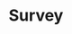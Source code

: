 ---
survey_name: project_leader
title: Survey
layout: redirect
permalink: /survey5
redirect_to: https://docs.google.com/forms/d/e/1FAIpQLSdRl2iYVUiwwLJL6QoLsBkyaPsGNjxm085i5b_vvjKgQVnfUQ/viewform?usp=sf_link
---